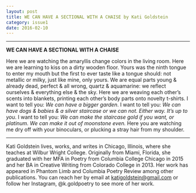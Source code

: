 ```yaml
---
layout: post
title: WE CAN HAVE A SECTIONAL WITH A CHAISE by Kati Goldstein
category: issue1
date: 2016-02-10
---
```


___


**WE CAN HAVE A SECTIONAL WITH A CHAISE**

<p>Here we are watching the amaryllis change colors in the living room. Here 
we are learning to kiss  on a dirty wooden floor. Yours was the ninth 
tongue to enter my mouth but the first to ever taste like a tongue should: 
not metallic or milky, just like mine, only yours. We are equal parts 
young & already dead, perfect & all wrong, quartz & aquamarine: 
we reflect ourselves & everything else & the sky. Here we are weaving 
each other’s scents into blankets, printing each other’s body parts onto 
novelty t-shirts. I want to tell you: <i>We can have a bigger garden</i>. I want
to tell you: <i>We can have dogs & babies & a silver staircase or we can not. 
Either way. It’s up to you</i>. I want to tell you: <i>We can make the staircase 
gold if you want, or platinum. We can make it out of moonstone 
even.</i> Here you are watching me dry off with your binoculars, or plucking 
a stray hair from my shoulder.</p>

___

Kati Goldstein lives, works, and writes in Chicago, Illinois, where she teaches at Wilbur Wright College. Originally from Miami, Florida, she graduated with her MFA in Poetry from Columbia College Chicago in 2015 and her BA in Creative Writing from Colorado College in 2013. Her work has appeared in Phantom Limb and Columbia Poetry Review among other publications. You can reach her by email at katigoldstein@gmail.com or follow her Instagram, @k.goldpoetry to see more of her work.
